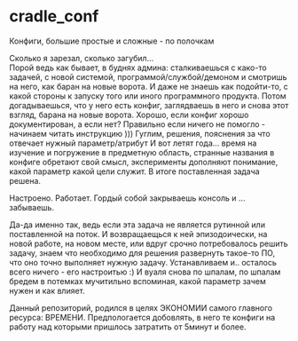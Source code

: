# cradle_conf
Конфиги, большие простые и сложные - по полочкам

Сколько я зарезал, сколько загубил...  
 Порой ведь как бывает, в буднях админа:  сталкиваешься с како-то задачей, с новой системой, программой/службой/демоном
 и смотришь на него, как баран на новые ворота. И даже не знаешь как подойти-то, с какой стороны к запуску
 того или иного программного продукта. Потом догадываешься, что у него есть конфиг, заглядваешь в него и снова
 этот взгляд, барана на новые ворота. Хорошо, если конфиг хорошо документирован, а если нет?
 Правильно если ничего не помогло - начинаем читать инструкцию ))) Гуглим, решения, пояснения за что отвечает нужный параметр/атрибут
 И вот летят года... время на изучение и погружение в предметную область, странные названия в конфиге обретают свой смысл,
 эксперименты дополняют понимание, какой параметр какой цели служит. В итоге поставленная задача решена.

 Настроено. Работает. Гордый собой закрываешь консоль и ... забываешь. 

 Да-да именно так, ведь если эта задача не является  рутинной или поставленной на поток.
 И возвращаещься к ней эпизодоически, на новой работе, на новом месте, или вдруг срочно потребовалось решить задачу, знаем
 что необходимо для решения развернуть такое-то ПО, что оно точно выполняет нужную задачу.
 Устанавливаем и.. осталось всего ничего - его настроитью :)
 И вуаля снова по шпалам, по шпалам бредем в потемках мучитильно вспоминая, какой параметр зачем нужен и как влияет.

 Данный репозиторий, родился в целях ЭКОНОМИИ самого главного ресурса: ВРЕМЕНИ. 
 Предпологается добовлять, в него те конфиги на работу над которыми пришлось затратить от 5минут и более.




